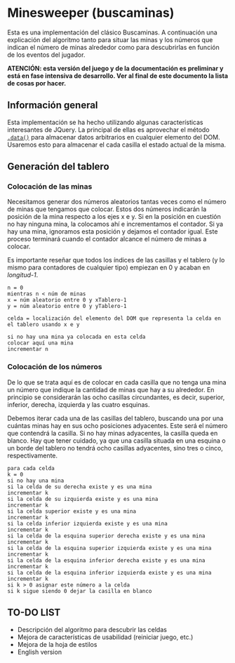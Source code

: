 # Minesweeper (buscaminas)

Esta es una implementación del clásico Buscaminas. A continuación una explicación del algoritmo tanto para situar las minas y los números que indican el número de minas alrededor como para descubrirlas en función de los eventos del jugador.

**ATENCIÓN: esta versión del juego y de la documentación es preliminar y está en fase intensiva de desarrollo. Ver al final de este documento la lista de cosas por hacer.**

## Información general

Esta implementación se ha hecho utilizando algunas características interesantes de JQuery. La principal de ellas es aprovechar el método [`.data()`](http://api.jquery.com/data/) para almacenar datos arbitrarios en cualquier elemento del DOM. Usaremos esto para almacenar el cada casilla el estado actual de la misma.

## Generación del tablero

### Colocación de las minas

Necesitamos generar dos números aleatorios tantas veces como el número de minas que tengamos que colocar. Estos dos números indicarán la posición de la mina respecto a los ejes x e y. Si en la posición en cuestión no hay ninguna mina, la colocamos ahí e incrementamos el contador. Si ya hay una mina, ignoramos esta posición y dejamos el contador igual. Este proceso terminará cuando el contador alcance el número de minas a colocar.

Es importante reseñar que todos los índices de las casillas y el tablero (y lo mismo para contadores de cualquier tipo) empiezan en 0 y acaban en *longitud-1*.

```
n = 0
mientras n < núm de minas
x = núm aleatorio entre 0 y xTablero-1
y = núm aleatorio entre 0 y yTablero-1

celda = localización del elemento del DOM que representa la celda en el tablero usando x e y

si no hay una mina ya colocada en esta celda
colocar aquí una mina
incrementar n
```

### Colocación de los números

De lo que se trata aquí es de colocar en cada casilla que no tenga una mina un número que indique la cantidad de minas que hay a su alrededor. En principio se considerarán las ocho casillas circundantes, es decir, superior, inferior, derecha, izquierda y las cuatro esquinas.

Debemos iterar cada una de las casillas del tablero, buscando una por una cuántas minas hay en sus ocho posiciones adyacentes. Este será el número que contendrá la casilla. Si no hay minas adyacentes, la casilla queda en blanco. Hay que tener cuidado, ya que una casilla situada en una esquina o un borde del tablero no tendrá ocho casillas adyacentes, sino tres o cinco, respectivamente.

```
para cada celda
k = 0
si no hay una mina
si la celda de su derecha existe y es una mina
incrementar k
si la celda de su izquierda existe y es una mina
incrementar k
si la celda superior existe y es una mina
incrementar k
si la celda inferior izquierda existe y es una mina
incrementar k
si la celda de la esquina superior derecha existe y es una mina
incrementar k
si la celda de la esquina superior izquierda existe y es una mina
incrementar k
si la celda de la esquina inferior derecha existe y es una mina
incrementar k
si la celda de la esquina inferior izquierda existe y es una mina
incrementar k
si k > 0 asignar este número a la celda
si k sigue siendo 0 dejar la casilla en blanco
```

## TO-DO LIST

- Descripción del algoritmo para descubrir las celdas
- Mejora de características de usabilidad (reiniciar juego, etc.)
- Mejora de la hoja de estilos
- English version
